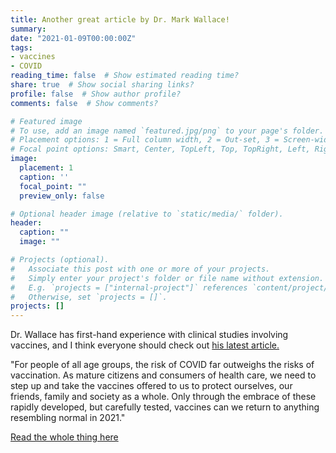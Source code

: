 ```yaml
---
title: Another great article by Dr. Mark Wallace!
summary: 
date: "2021-01-09T00:00:00Z"
tags:
- vaccines
- COVID
reading_time: false  # Show estimated reading time?
share: true  # Show social sharing links?
profile: false  # Show author profile?
comments: false  # Show comments?

# Featured image
# To use, add an image named `featured.jpg/png` to your page's folder.
# Placement options: 1 = Full column width, 2 = Out-set, 3 = Screen-width
# Focal point options: Smart, Center, TopLeft, Top, TopRight, Left, Right, BottomLeft, Bottom, BottomRight
image:
  placement: 1
  caption: ''
  focal_point: ""
  preview_only: false

# Optional header image (relative to `static/media/` folder).
header:
  caption: ""
  image: ""

# Projects (optional).
#   Associate this post with one or more of your projects.
#   Simply enter your project's folder or file name without extension.
#   E.g. `projects = ["internal-project"]` references `content/project/deep-learning/index.md`.
#   Otherwise, set `projects = []`.
projects: []
---
```

Dr. Wallace has first-hand experience with clinical studies involving vaccines, and I think everyone should check out [his latest article.](https://www.skagitregionalhealth.org/healthquest/blog/2021/01/08/covid-vaccines-our-path-back-to-%27normal%27?fbclid=IwAR0kmVsoAn-ap5tljW5Ke7D9l2ylDxS035FgueZHFwSP4mt0vqWRouqLB7U)

"For people of all age groups, the risk of COVID far outweighs the risks of vaccination. As mature citizens and consumers of health care, we need to step up and take the vaccines offered to us to protect ourselves, our friends, family and society as a whole. Only through the embrace of these rapidly developed, but carefully tested, vaccines can we return to anything resembling normal in 2021."

[Read the whole thing here](https://www.skagitregionalhealth.org/healthquest/blog/2021/01/08/covid-vaccines-our-path-back-to-%27normal%27?fbclid=IwAR0kmVsoAn-ap5tljW5Ke7D9l2ylDxS035FgueZHFwSP4mt0vqWRouqLB7U)
